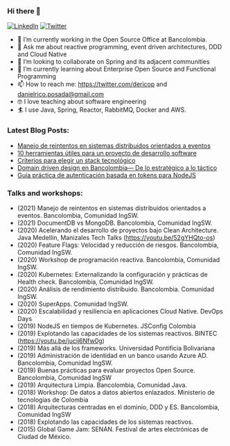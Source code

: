 ### Hi there 👋

<p align="left">
	<a href="https://www.linkedin.com/in/daniel-estiven-rico-posada-11009b58/"><img src="https://img.icons8.com/bubbles/50/000000/linkedin.png" alt="LinkedIn"/></a>
	<a href="https://twitter.com/dericop_"><img src="https://img.icons8.com/bubbles/50/000000/twitter.png" alt="Twitter"/></a>
</p>

- 🔭  I’m currently working in the Open Source Office at Bancolombia.
- 💬  Ask me about reactive programming, event driven architectures, DDD and Cloud Native
- 👯  I’m looking to collaborate on Spring and its adjacent communities
- 🌱  I’m currently learning about Enterprise Open Source and Functional Programming
- 📫  How to reach me: https://twitter.com/dericop and danielrico.posada@gmail.com
- 🤓  I love teaching about software engineering
- 🏄  I use Java, Spring, Reactor, RabbitMQ, Docker and AWS. 

### Latest Blog Posts:
- [Manejo de reintentos en sistemas distribuidos orientados a eventos](https://medium.com/bancolombia-tech/manejo-de-reintentos-en-sistemas-distribuidos-orientados-a-eventos-d40f6b196049)
- [10 herramientas útiles para un proyecto de desarrollo software](https://medium.com/bancolombia-tech/10-herramientas-%C3%BAtiles-para-un-proyecto-de-desarrollo-software-62db24c1aa72)
- [Criterios para elegir un stack tecnológico](https://medium.com/bancolombia-tech/criterios-para-elegir-un-stack-tecnol%C3%B3gico-15dfa25764f6)
- [Domain driven design en Bancolombia— De lo estratégico a lo táctico](https://medium.com/bancolombia-tech/domain-driven-design-en-bancolombia-de-lo-estrat%C3%A9gico-a-lo-t%C3%A1ctico-6e71a7a81c3a)
- [Guía práctica de autenticación basada en tokens para NodeJS](https://medium.com/@danielrico.posada/gu%C3%ADa-pr%C3%A1ctica-de-autenticaci%C3%B3n-basada-en-tokens-para-nodejs-caccf2ba7efb)

### Talks and workshops:

- (2021) Manejo de reintentos en sistemas distribuidos orientados a eventos. Bancolombia, Comunidad IngSW.
- (2021) DocumentDB vs MongoDB. Bancolombia, Comunidad IngSW.
- (2020) Acelerando el desarrollo de proyectos bajo Clean Architecture. Java Medellín, Manizales Tech Talks (https://youtu.be/52gYHQto-os)
- (2020) Feature Flags: Velocidad y reducción de riesgos. Bancolombia, Comunidad IngSW.
- (2020) Workshop de programación reactiva. Bancolombia, Comunidad IngSW.
- (2020) Kubernetes: Externalizando la configuración y prácticas de Health check. Bancolombia, Comunidad IngSW.
- (2020) Análisis de rendimiento distribuido. Bancolombia. Comunidad IngSW.
- (2020) SuperApps. Comunidad IngSW.
- (2020) Escalabilidad y resiliencia en aplicaciones Cloud Native. DevOps Days
- (2019) NodeJS en tiempos de Kubernetes. JSConfig Colombia
- (2019) Explotando las capacidades de los sistemas reactivos. BINTEC (https://youtu.be/jucij6Nfw0g)
- (2019) Más allá de los frameworks. Universidad Pontificia Bolivariana
- (2019) Administración de identidad en un banco usando Azure AD. Bancolombia, Comunidad IngSW.
- (2019) Buenas prácticas para evaluar proyectos Open Source. Bancolombia, Comunidad IngSW
- (2019) Arquitectura Limpia. Bancolombia, Comunidad Java.
- (2018) Workshop: De datos a datos abiertos enlazados. Ministerio de tecnologías de Colombia
- (2018) Arquitecturas centradas en el dominio, DDD y ES. Bancolombia, Comunidad IngSW
- (2018) Explotando las capacidades de los sistemas reactivos. 
- (2015) Global Game Jam: SENAN. Festival de artes electrónicas de Ciudad de México.
